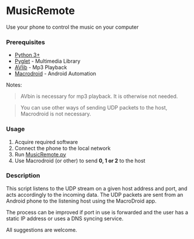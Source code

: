 # MusicRemote
Use your phone to control the music on your computer

### Prerequisites
* [Python 3+](https://www.python.org/downloads/)
* [Pyglet](https://bitbucket.org/pyglet/pyglet/wiki/Download) - Multimedia Library
* [AVlib](https://avbin.github.io/AVbin/Download.html) - Mp3 Playback
* [Macrodroid](https://play.google.com/store/apps/details?id=com.arlosoft.macrodroid) - Android Automation

Notes:
> AVbin is necessary for mp3 playback. It is otherwise not needed.

> You can use other ways of sending UDP packets to the host,
>Macrodroid is not necessary.

### Usage
1. Acquire required software
2. Connect the phone to the local network
3. Run [MusicRemote.py](/MusicRemote.py)
4. Use Macrodroid (or other) to send **0, 1 or 2** to the host

### Description
This script listens to the UDP stream on a given
host address and port, and acts accordingly to
the incoming data.
The UDP packets are sent from an Android phone
to the listening host using the MacroDroid app.

The process can be improved if port in use is
forwarded and the user has a static IP address
or uses a DNS syncing service.

All suggestions are welcome.
